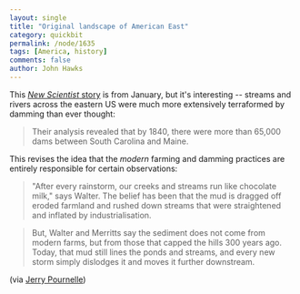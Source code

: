 ```yaml
---
layout: single 
title: "Original landscape of American East" 
category: quickbit
permalink: /node/1635
tags: [America, history] 
comments: false 
author: John Hawks 
---
```


This <a href="http://environment.newscientist.com/channel/earth/dn13199-early-settlers-drained-marshy-us-landscape.html"><i>New Scientist</i> story</a> is from January, but it's interesting -- streams and rivers across the eastern US were much more extensively terraformed by damming than ever thought: 

<blockquote>Their analysis revealed that by 1840, there were more than 65,000 dams between South Carolina and Maine.</blockquote>

This revises the idea that the <i>modern</i> farming and damming practices are entirely responsible for certain observations:

<blockquote>"After every rainstorm, our creeks and streams run like chocolate milk," says Walter. The belief has been that the mud is dragged off eroded farmland and rushed down streams that were straightened and inflated by industrialisation.</blockquote>

<blockquote>But, Walter and Merritts say the sediment does not come from modern farms, but from those that capped the hills 300 years ago. Today, that mud still lines the ponds and streams, and every new storm simply dislodges it and moves it further downstream.</blockquote>

(via <a href="http://www.jerrypournelle.com/mail/2008/Q3/mail534.html">Jerry Pournelle</a>)

